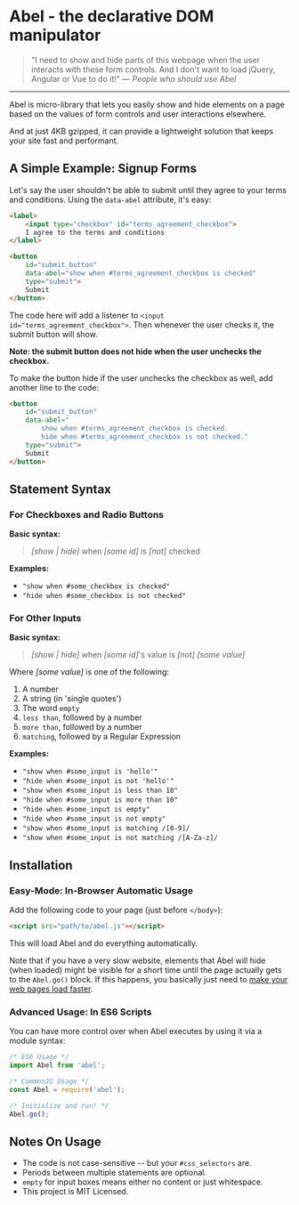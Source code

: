 # Abel - the declarative DOM manipulator

> "I need to show and hide parts of this webpage when the user interacts with 
> these form controls. And I don't want to load jQuery, Angular or Vue to do it!"
> — *People who should use Abel*

---

Abel is micro-library that lets you easily show and hide elements on a page 
based on the values of form controls and user interactions elsewhere. 

And at just 4KB gzipped, it can provide a lightweight solution that keeps your 
site fast and performant.

## A Simple Example: Signup Forms

Let's say the user shouldn't be able to submit until they agree to your terms 
and conditions. Using the `data-abel` attribute, it's easy:

```html
<label>
    <input type="checkbox" id="terms_agreement_checkbox">
    I agree to the terms and conditions
</label>

<button 
	id="submit_button"
    data-abel="show when #terms_agreement_checkbox is checked"
    type="submit">
    Submit
</button>
```

The code here will add a listener to `<input id="terms_agreement_checkbox">`.
Then whenever the user checks it, the submit button will show.

**Note: the submit button does not hide when the user unchecks the checkbox.** 

To make the button hide if the user unchecks the checkbox as well, add another 
line to the code:

```html
<button 
	id="submit_button"
    data-abel="
        show when #terms_agreement_checkbox is checked.
        hide when #terms_agreement_checkbox is not checked."
    type="submit">
    Submit
</button>
```

## Statement Syntax

### For Checkboxes and Radio Buttons

**Basic syntax:**

> *[show | hide]* when *[some id]* is *[not]* checked

**Examples:**

* `"show when #some_checkbox is checked"`
* `"hide when #some_checkbox is not checked"`

### For Other Inputs

**Basic syntax:**

> *[show | hide]* when *[some id]*'s value is *[not]* *[some value]*

Where *[some value]* is one of the following:

1. A number
2. A string (in 'single quotes')
3. The word `empty`
4. `less than`, followed by a number
5. `more than`, followed by a number
6. `matching`, followed by a Regular Expression

**Examples:**

* `"show when #some_input is 'hello'"`
* `"hide when #some_input is not 'hello'"`
* `"show when #some_input is less than 10"`
* `"hide when #some_input is more than 10"`
* `"hide when #some_input is empty"`
* `"hide when #some_input is not empty"`
* `"show when #some_input is matching /[0-9]/`
* `"show when #some_input is not matching /[A-Za-z]/`

## Installation

### Easy-Mode: In-Browser Automatic Usage

Add the following code to your page (just before `</body>`):

```html
<script src="path/to/abel.js"></script>
```

This will load Abel and do everything automatically. 

Note that if you have a very slow website, elements that Abel will hide (when 
loaded) might be visible for a short time until the page actually gets to the 
`Abel.go()` block. If this happens, you basically just need to 
[make your web pages load faster](https://developers.google.com/speed/).

### Advanced Usage: In ES6 Scripts

You can have more control over when Abel executes by using it via a module 
syntax:

```js
/* ES6 Usage */
import Abel from 'abel';

/* CommonJS Usage */
const Abel = require('abel');

/* Initialize and run! */
Abel.go();
```

## Notes On Usage

* The code is not case-sensitive -- but your `#css_selectors` are.
* Periods between multiple statements are optional. 
* `empty` for input boxes means either no content or just whitespace.
* This project is MIT Licensed.